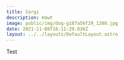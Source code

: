 ```yaml
---
title: Corgi
description: Hawt
image: public/img/dog-g187a56f29_1280.jpg
date: 2021-11-08T16:11:29.836Z
layout: ../../layouts/DefaultLayout.astro
---
```


Test

